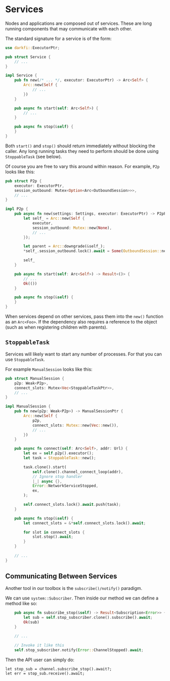 # Services

Nodes and applications are composed out of services. These are long running
components that may communicate with each other.

The standard signature for a service is of the form:

```rust
use darkfi::ExecutorPtr;

pub struct Service {
    // ...
}

impl Service {
    pub fn new(/* ... */, executor: ExecutorPtr) -> Arc<Self> {
        Arc::new(Self {
            // ...
        })
    }

    pub async fn start(self: Arc<Self>) {
        // ...
    }

    pub async fn stop(&self) {
    }
}
```

Both `start()` and `stop()` should return immediately without blocking the caller.
Any long running tasks they need to perform should be done using `StoppableTask` (see below).

Of course you are free to vary this around within reason. For example, `P2p` looks like this:

```rust
pub struct P2p {
    executor: ExecutorPtr,
    session_outbound: Mutex<Option<Arc<OutboundSession>>>,
    // ...
}

impl P2p {
    pub async fn new(settings: Settings, executor: ExecutorPtr) -> P2pPtr {
        let self_ = Arc::new(Self {
            executor,
            session_outbound: Mutex::new(None),
            // ...
        });

        let parent = Arc::downgrade(&self_);
        *self_.session_outbound.lock().await = Some(OutboundSession::new(parent));

        self_
    }

    pub async fn start(self: Arc<Self>) -> Result<()> {
        // ...
        Ok(())
    }

    pub async fn stop(&self) {
    }
}
```

When services depend on other services, pass them into the `new()` function as an
`Arc<Foo>`. If the dependency also requires a reference to the object (such as when registering
children with parents).

## `StoppableTask`

Services will likely want to start any number of processes. For that you can use `StoppableTask`.

For example `ManualSession` looks like this:

```rust
pub struct ManualSession {
    p2p: Weak<P2p>,
    connect_slots: Mutex<Vec<StoppableTaskPtr>>,
    // ...
}

impl ManualSession {
    pub fn new(p2p: Weak<P2p>) -> ManualSessionPtr {
        Arc::new(Self {
            p2p,
            connect_slots: Mutex::new(Vec::new()),
            // ...
        })
    }

    pub async fn connect(self: Arc<Self>, addr: Url) {
        let ex = self.p2p().executor();
        let task = StoppableTask::new();

        task.clone().start(
            self.clone().channel_connect_loop(addr),
            // Ignore stop handler
            |_| async {},
            Error::NetworkServiceStopped,
            ex,
        );

        self.connect_slots.lock().await.push(task);
    }

    pub async fn stop(&self) {
        let connect_slots = &*self.connect_slots.lock().await;

        for slot in connect_slots {
            slot.stop().await;
        }
    }
    
    // ...
}
```

## Communicating Between Services

Another tool in our toolbox is the `subscribe()/notify()` paradigm.

We can use `system::Subscriber`. Then inside our method we can define a method like so:

```rust
    pub async fn subscribe_stop(&self) -> Result<Subscription<Error>> {
        let sub = self.stop_subscriber.clone().subscribe().await;
        Ok(sub)
    }

    // ...

    // Invoke it like this
    self.stop_subscriber.notify(Error::ChannelStopped).await;
```

Then the API user can simply do:

```
let stop_sub = channel.subscribe_stop().await?;
let err = stop_sub.receive().await;
```

